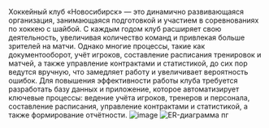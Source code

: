 Хоккейный клуб «Новосибирск» — это динамично развивающаяся организация, занимающаяся подготовкой и участием в соревнованиях по хоккею с шайбой. С каждым годом клуб расширяет свою деятельность, увеличивая количество команд и привлекая больше зрителей на матчи. Однако многие процессы, такие как документооборот, учёт игроков, составление расписания тренировок и матчей, а также управление контрактами и статистикой, до сих пор ведутся вручную, что замедляет работу и увеличивает вероятность ошибок.
Для повышения эффективности работы клуба требуется разработать базу данных и приложение, которое автоматизирует ключевые процессы: ведение учёта игроков, тренеров и персонала, составление расписания, управление контрактами и статистикой, а также формирование отчётности.
![image](https://github.com/user-attachments/assets/3d8b674a-866d-4209-9d54-71195376fb9e)
![ER-диаграмма пг](https://github.com/user-attachments/assets/d723916d-26ce-4cc8-bde0-bdbbf9df84a2)
